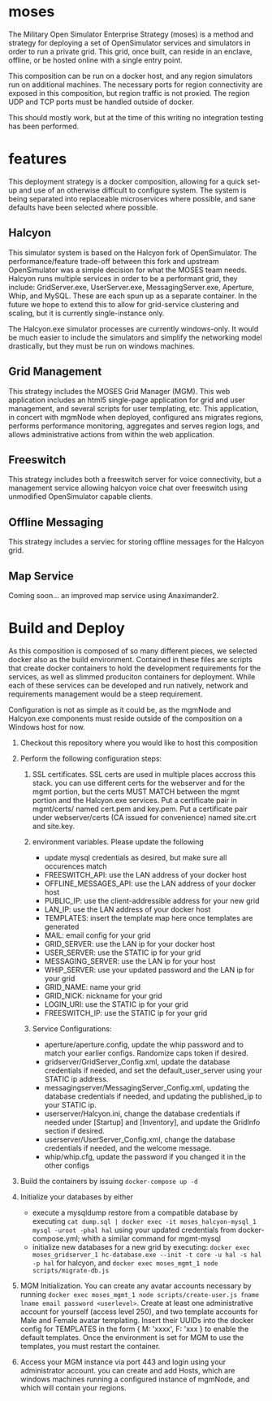 # moses

The Military Open Simulator Enterprise Strategy (moses) is a method and strategy for deploying a set of OpenSimulator services and simulators in order to run a private grid.  This grid, once built, can reside in an enclave, offline, or be hosted online with a single entry point.

This composition can be run on a docker host, and any region simulators run on additional machines.  The necessary ports for region connectivity are exposed in this composition, but region traffic is not proxied.  The region UDP and TCP ports must be handled outside of docker.

This should mostly work, but at the time of this writing no integration testing has been performed.

# features

This deployment strategy is a docker composition, allowing for a quick set-up and use of an otherwise difficult to configure system.  The system is being separated into replaceable microservices where possible, and sane defaults have been selected where possible.

## Halcyon

This simulator system is based on the Halcyon fork of OpenSimulator.  The performance/feature trade-off between this fork and upstream OpenSimulator was a simple decision for what the MOSES team needs.  Halcyon runs multiple services in order to be a performant grid, they include:  GridServer.exe, UserServer.exe, MessagingServer.exe, Aperture, Whip, and MySQL.  These are each spun up as a separate container.  In the future we hope to extend this to allow for grid-service clustering and scaling, but it is currently single-instance only.

The Halcyon.exe simulator processes are currently windows-only.  It would be much easier to include the simulators and simplify the networking model drastically, but they must be run on windows machines.

## Grid Management

This strategy includes the MOSES Grid Manager (MGM).  This web application includes an html5 single-page application for grid and user management, and several scripts for user templating, etc.  This application, in concert with mgmNode when deployed, configured ans migrates regions, performs performance monitoring, aggregates and serves region logs, and allows administrative actions from within the web application.

## Freeswitch

This strategy includes both a freeswitch server for voice connectivity, but a management service allowing halcyon voice chat over freeswitch using unmodified OpenSimulator capable clients.

## Offline Messaging

This strategy includes a serviec for storing offline messages for the Halcyon grid.

## Map Service

Coming soon... an improved map service using Anaximander2.

# Build and Deploy

As this composition is composed of so many different pieces, we selected docker also as the build environment.  Contained in these files are scripts that create docker containers to hold the development requirements for the services, as well as slimmed produciton containers for deployment.  While each of these services can be developed and run natively, network and requirements management would be a steep requirement.

Configuration is not as simple as it could be, as the mgmNode and Halcyon.exe components must reside outside of the composition on a Windows host for now.

1. Checkout this repository where you would like to host this composition

1. Perform the following configuration steps:

    1.  SSL certificates.  SSL certs are used in multiple places accross this stack.  you can use different certs for the webserver and for the mgmt portion, but the certs MUST MATCH between the mgmt portion and the Halcyon.exe services.  Put a certificate pair in mgmt/certs/ named cert.pem and key.pem.  Put a certificate pair under webserver/certs (CA issued for convenience) named site.crt and site.key.
  
    1.  environment variables.  Please update the following
  
        * update mysql credentials as desired, but make sure all occurences match
        * FREESWITCH_API: use the LAN address of your docker host
        * OFFLINE_MESSAGES_API: use the LAN address of your docker host
        * PUBLIC_IP: use the client-addressible address for your new grid
        * LAN_IP: use the LAN address of your docker host
        * TEMPLATES: insert the template map here once templates are generated
        * MAIL: email config for your grid
        * GRID_SERVER: use the LAN ip for your docker host
        * USER_SERVER: use the STATIC ip for your grid
        * MESSAGING_SERVER: use the LAN ip for your host
        * WHIP_SERVER: use your updated password and the LAN ip for your grid
        * GRID_NAME: name your grid
        * GRID_NICK: nickname for your grid
        * LOGIN_URI: use the STATIC ip for your grid
        * FREESWITCH_IP: use the STATIC ip for your grid
        
    1. Service Configurations:
    
        * aperture/aperture.config, update the whip password and to match your earlier configs.  Randomize caps token if desired.
        * gridserver/GridServer_Config.xml, update the database credentials if needed, and set the default_user_server using your STATIC ip address.
        * messagingserver/MessagingServer_Config.xml, updating the database credentials if needed, and updating the published_ip to your STATIC ip.
        * userserver/Halcyon.ini, change the database credentials if needed under [Startup] and [Inventory], and update the GridInfo section if desired.
        * userserver/UserServer_Config.xml, change the database credentials if needed, and the welcome message.
        * whip/whip.cfg, update the password if you changed it in the other configs
        
1.  Build the containers by issuing `docker-compose up -d`
1.  Initialize your databases by either
    * execute a mysqldump restore from a compatible database by executing `cat dump.sql | docker exec -it moses_halcyon-mysql_1 mysql -uroot -phal hal` using your updated credentials from docker-compose.yml; whith a similar command for mgmt-mysql
    * initialize new databases for a new grid by executing: `docker exec moses_gridserver_1 hc-database.exe --init -t core -u hal -s hal -p hal` for halcyon, and `docker exec moses_mgmt_1 node scripts/migrate-db.js`
1.  MGM Initialization.  You can create any avatar accounts necessary by running `docker exec moses_mgmt_1 node scripts/create-user.js fname lname email password <userlevel>`.  Create at least one administrative account for yourself (access level 250), and two template accounts for Male and Female avatar templating.  Insert their UUIDs into the docker config for TEMPLATES in the form { M: 'xxxx', F: 'xxx } to enable the default templates.  Once the environment is set for MGM to use the templates, you must restart the container.
1.  Access your MGM instance via port 443 and login using your administrator account.  you can create and add Hosts, which are windows machines running a configured instance of mgmNode, and which will contain your regions.

